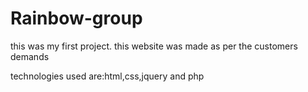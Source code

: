# Rainbow-group

this was my first project.
this website was made as per the customers demands

technologies used are:html,css,jquery and php
